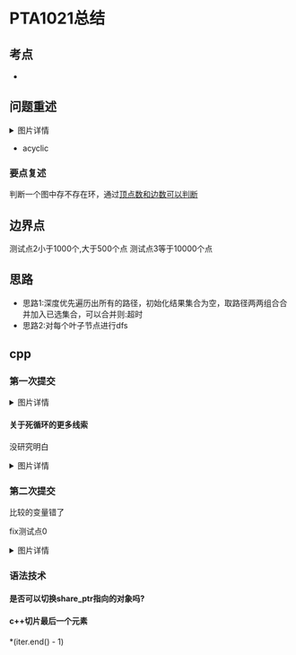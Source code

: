 # PTA1021总结
## 考点
+ 


## 问题重述
<details><summary>图片详情</summary><img src="https://raw.githubusercontent.com/ednow/cloudimg/main/githubio/20210822170034.png" alt="找不到图片(Image not found)" onerror="this.onerror=null;this.src='https://gitee.com/ednow/cloudimg/raw/main/githubio/20210822170034.png';" /></details>

+ acyclic

### 要点复述
判断一个图中存不存在环，通过[顶点数和边数可以判断](https://ednow.github.io/2021/06/17/%E4%B9%A0%E9%A2%98-%E7%8E%8B%E9%81%93-%E6%95%B0%E6%8D%AE%E7%BB%93%E6%9E%84-ch6-%E5%9B%BE/#%E4%B8%80%E4%B8%AA%E6%9C%89n%E4%B8%AA%E9%A1%B6%E7%82%B9%E5%92%8Cn%E6%9D%A1%E8%BE%B9%E7%9A%84%E6%97%A0%E5%90%91%E5%9B%BE%E4%B8%80%E5%AE%9A%E6%98%AF)

## 边界点
测试点2小于1000个,大于500个点
测试点3等于10000个点



## 思路
+ 思路1:深度优先遍历出所有的路径，初始化结果集合为空，取路径两两组合合并加入已选集合，可以合并则:超时
+ 思路2:对每个叶子节点进行dfs



<!-- + 思路1:深度优先遍历出所有的路径，初始化结果集合为空，每加入一条路径看首元素和里面元素的首元素一不一致，一致则取最长的，相同则加入 -->

## cpp

### 第一次提交
<details><summary>图片详情</summary><img src="https://raw.githubusercontent.com/ednow/cloudimg/main/githubio/20210823144153.png" alt="找不到图片(Image not found)" onerror="this.onerror=null;this.src='https://gitee.com/ednow/cloudimg/raw/main/githubio/20210823144153.png';" /></details>

#### 关于死循环的更多线索
没研究明白
<details><summary>图片详情</summary><img src="https://raw.githubusercontent.com/ednow/cloudimg/main/githubio/20210823155047.png" alt="找不到图片(Image not found)" onerror="this.onerror=null;this.src='https://gitee.com/ednow/cloudimg/raw/main/githubio/20210823155047.png';" /></details>

### 第二次提交
比较的变量错了

fix测试点0

<details><summary>图片详情</summary><img src="https://raw.githubusercontent.com/ednow/cloudimg/main/githubio/20210823160600.png" alt="找不到图片(Image not found)" onerror="this.onerror=null;this.src='https://gitee.com/ednow/cloudimg/raw/main/githubio/20210823160600.png';" /></details>


### 语法技术

#### 是否可以切换share_ptr指向的对象吗?

#### c++切片最后一个元素
*(iter.end() - 1)